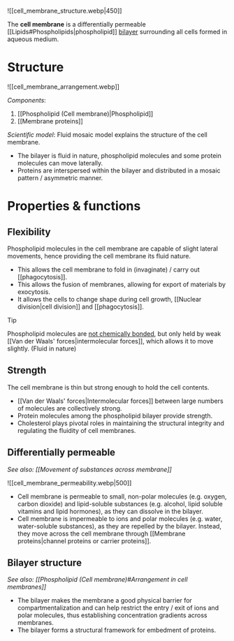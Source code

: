 ![[cell_membrane_structure.webp|450]]

The **cell membrane** is a <span class="hi-blue">differentially permeable</span> [[Lipids#Phospholipids|phospholipid]] <u>bilayer</u> surrounding all cells formed in aqueous medium.

# Structure
![[cell_membrane_arrangement.webp]]

*Components*:
1. [[Phospholipid (Cell membrane)|Phospholipid]]
2. [[Membrane proteins]]

*Scientific model*: <span class="hi-blue">Fluid mosaic model</span> explains the structure of the cell membrane.
- The bilayer is <span class="hi-orange">fluid in nature</span>, phospholipid molecules and some protein molecules can <span class="hi-green">move laterally</span>.
- Proteins are <span class="hi-orange">interspersed</span> within the bilayer and distributed in a <span class="hi-green">mosaic pattern / asymmetric manner</span>.

# Properties & functions
## Flexibility
Phospholipid molecules in the cell membrane are capable of slight <span class="hi-orange">lateral movements</span>, hence providing the cell membrane its fluid nature.
- This allows the cell membrane to <span class="hi-green">fold in</span> (invaginate) / carry out [[phagocytosis]].
- This allows the <span class="hi-green">fusion of membranes</span>, allowing for <span class="hi-green">export of materials</span> by exocytosis.
- It <span class="hi-green">allows the cells to change shape</span> during cell growth, [[Nuclear division|cell division]] and [[phagocytosis]].

> [!tip]
> Phospholipid molecules are <u>not chemically bonded</u>, but only held by weak [[Van der Waals' forces|intermolecular forces]], which allows it to move slightly. (Fluid in nature)

## Strength
The cell membrane is thin but strong enough to hold the cell contents.
- [[Van der Waals' forces|Intermolecular forces]] between large numbers of molecules are collectively strong.
- Protein molecules among the phospholipid bilayer provide strength.
- <span class="hi-blue">Cholesterol</span> plays pivotal roles in maintaining the structural integrity and regulating the fluidity of cell membranes.

## Differentially permeable
*See also: [[Movement of substances across membrane]]*

   ![[cell_membrane_permeability.webp|500]]
- Cell membrane is <span class="hi-green">permeable to small, non-polar molecules</span> (e.g. oxygen, carbon dioxide) and <span class="hi-green">lipid-soluble substances</span> (e.g. alcohol, lipid soluble vitamins and lipid hormones), as they can dissolve in the bilayer.
- Cell membrane is <span class="hi-green">impermeable to ions and polar molecules</span> (e.g. water, water-soluble substances), as they are repelled by the bilayer. Instead, they move across the cell membrane through [[Membrane proteins|channel proteins or carrier proteins]].

## Bilayer structure
*See also: [[Phospholipid (Cell membrane)#Arrangement in cell membranes]]*

- The bilayer makes the membrane a <span class="hi-green">good physical barrier for compartmentalization</span> and can help <span class="hi-green">restrict the entry / exit of ions and polar molecules</span>, thus establishing concentration gradients across membranes.
- The bilayer <span class="hi-green">forms a structural framework for embedment of proteins</span>.
